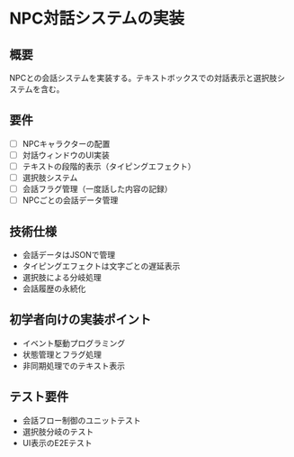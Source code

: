 # NPC対話システムの実装

## 概要

NPCとの会話システムを実装する。テキストボックスでの対話表示と選択肢システムを含む。

## 要件

- [ ] NPCキャラクターの配置
- [ ] 対話ウィンドウのUI実装
- [ ] テキストの段階的表示（タイピングエフェクト）
- [ ] 選択肢システム
- [ ] 会話フラグ管理（一度話した内容の記録）
- [ ] NPCごとの会話データ管理

## 技術仕様

- 会話データはJSONで管理
- タイピングエフェクトは文字ごとの遅延表示
- 選択肢による分岐処理
- 会話履歴の永続化

## 初学者向けの実装ポイント

- イベント駆動プログラミング
- 状態管理とフラグ処理
- 非同期処理でのテキスト表示

## テスト要件

- 会話フロー制御のユニットテスト
- 選択肢分岐のテスト
- UI表示のE2Eテスト
